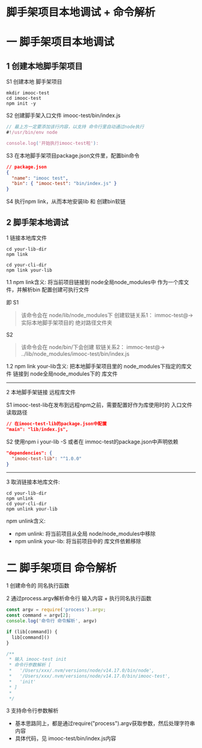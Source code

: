 # 脚手架项目本地调试 + 命令解析

# 一 脚手架项目本地调试

## 1 创建本地脚手架项目

S1 创建本地 脚手架项目
```shell
mkdir imooc-test
cd imooc-test
npm init -y
```

S2 创建脚手架入口文件 imooc-test/bin/index.js
```js
// 最上方一定要添加该行内容，以支持 命令行里自动通过node执行 
#!/usr/bin/env node

console.log('开始执行imooc-test啦'):
```

S3 在本地脚手架项目package.json文件里，配置bin命令
```json
// package.json
{
  "name": "imooc test",
  "bin": { "imooc-test": "bin/index.js" } 
}
```

S4 执行npm link，从而本地安装lib 和 创建bin软链


## 2 脚手架本地调试

1 链接本地库文件
```shell
cd your-lib-dir 
npm link

cd your-cli-dir
npm link your-lib
```

1.1 npm link含义: 将当前项目链接到 node全局node_modules中 作为一个库文件，并解析bin 配置创建可执行文件

即 S1
> 该命令会在 node/lib/node_modules下 创建软链关系1：
> immoc-test@-> 实际本地脚手架项目的 绝对路径文件夹

S2 
> 该命令会在 node/bin/下会创建 软链关系2：
> immoc-test@-> ../lib/node_modules/imooc-test/bin/index.js

1.2 npm link your-lib含义: 把本地脚手架项目里的 node_modules下指定的库文件 链接到 node全局node_modules下的 库文件

------------------------------------------
2 本地脚手架链接 远程库文件

S1 imooc-test-lib在发布到远程npm之前，需要配置好作为库使用时的 入口文件读取路径

```json
// 在imooc-test-lib的package.json中配置
"main": "lib/index.js",
```

S2 使用npm i your-lib -S 或者在 immoc-test的package.json中声明依赖
```json
"dependencies": {
  "imooc-test-lib": "^1.0.0"
}
```

------------------------------
3 取消链接本地库文件:

```shell
cd your-lib-dir
npm unlink
cd your-cli-dir
npm unlink your-lib
```

npm unlink含义:
  - npm unlink: 将当前项目从全局 node/node_modules中移除
  - npm unlink your-lib: 将当前项目中的 库文件依赖移除



# 二 脚手架项目 命令解析

1 创建命令的 同名执行函数

2 通过process.argv解析命令行 输入内容 + 执行同名执行函数

```js
const argv = require('process').argv;
const command = argv[2];
console.log('命令行 命令解析', argv)

if (lib[command]) {
  lib[command]()
}

/**
 * 输入 imooc-test init
 * 命令行参数解析 [
 *   '/Users/xxx/.nvm/versions/node/v14.17.0/bin/node',
 *   '/Users/xxx/.nvm/versions/node/v14.17.0/bin/imooc-test',
 *   'init'
 * ]
 * 
 */
```

3 支持命令行参数解析
  - 基本思路同上，都是通过require("process").argv获取参数，然后处理字符串内容
  - 具体代码，见 imooc-test/bin/index.js内容



